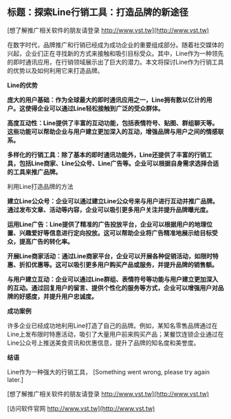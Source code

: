 ## **标题：探索Line行销工具：打造品牌的新途径**

[想了解推广相关软件的朋友请登录 http://www.vst.tw](http://www.vst.tw)

在数字时代，品牌推广和行销已经成为成功企业的重要组成部分。随着社交媒体的兴起，企业们正在寻找新的方式来接触和吸引目标受众。其中，Line作为一种领先的即时通讯应用，在行销领域展示出了巨大的潜力。本文将探讨Line作为行销工具的优势以及如何利用它来打造品牌。

**Line的优势**

**庞大的用户基础：作为全球最大的即时通讯应用之一，Line拥有数以亿计的用户。这使得企业可以通过Line轻松接触到广泛的受众群体。**

**高度互动性：Line提供了丰富的互动功能，包括表情符号、贴图、群组聊天等。这些功能可以帮助企业与用户建立更加深入的互动，增强品牌与用户之间的情感联系。**

**多样化的行销工具：除了基本的即时通讯功能外，Line还提供了丰富的行销工具，包括Line商家、Line公众号、Line广告等。企业可以根据自身需求选择合适的工具来推广品牌。**

利用Line打造品牌的方法

**建立Line公众号：企业可以通过建立Line公众号来与用户进行互动并推广品牌。通过发布文章、活动等内容，企业可以吸引更多用户关注并提升品牌曝光度。**

**运用Line广告：Line提供了精准的广告投放平台，企业可以根据用户的地理位置、兴趣爱好等信息进行定向投放。这可以帮助企业将广告精准地展示给目标受众，提高广告的转化率。**

**开展Line商家活动：通过Line商家平台，企业可以开展各种促销活动，如限时特惠、折扣优惠等。这可以吸引更多用户购买产品或服务，并提升品牌的销售额。**

**与用户建立互动：企业可以通过Line群组、表情符号等功能与用户建立更加深入的互动。通过回复用户的留言、提供个性化的服务等方式，企业可以增强用户对品牌的好感度，并提升用户忠诚度。**

**成功案例**

许多企业已经成功地利用Line打造了自己的品牌。例如，某知名零售品牌通过在Line上发布限时特惠活动，吸引了大量用户前来购买产品；某餐饮连锁企业通过在Line公众号上推送美食资讯和优惠信息，提升了品牌的知名度和美誉度。

**结语**

Line作为一种强大的行销工具，
[Something went wrong, please try again later.]

[想了解推广相关软件的朋友请登录 http://www.vst.tw](http://www.vst.tw)


[访问软件官网 http://www.vst.tw](http://www.vst.tw)
